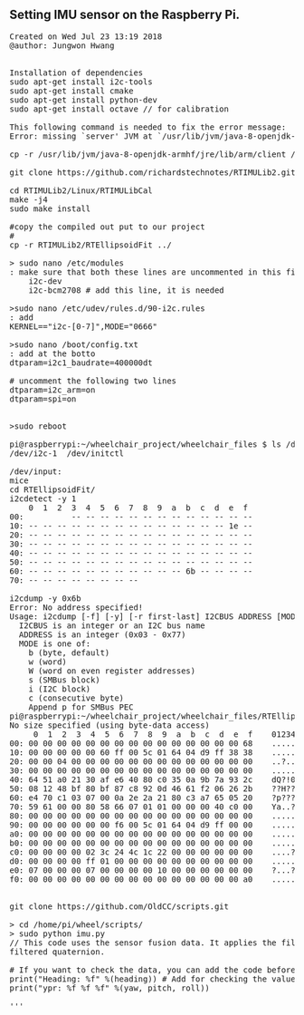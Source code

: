 ## Setting IMU sensor on the Raspberry Pi.
<pre>
Created on Wed Jul 23 13:19 2018  
@author: Jungwon Hwang  

  
Installation of dependencies  
sudo apt-get install i2c-tools   
sudo apt-get install cmake  
sudo apt-get install python-dev  
sudo apt-get install octave // for calibration  
  
This following command is needed to fix the error message:   
Error: missing `server' JVM at `/usr/lib/jvm/java-8-openjdk-armhf/jre/lib/arm/server/libjvm.so'.  
  
cp -r /usr/lib/jvm/java-8-openjdk-armhf/jre/lib/arm/client /usr/lib/jvm/java-8-openjdk-armhf/jre/lib/arm/server   
  
git clone https://github.com/richardstechnotes/RTIMULib2.git  
  
cd RTIMULib2/Linux/RTIMULibCal  
make -j4  
sudo make install  
  
#copy the compiled out put to our project  
#  
cp -r RTIMULib2/RTEllipsoidFit ../  
  
> sudo nano /etc/modules  
: make sure that both these lines are uncommented in this file:  
    i2c‐dev  
    i2c‐bcm2708 # add this line, it is needed  
  
>sudo nano /etc/udev/rules.d/90‐i2c.rules  
: add  
KERNEL=="i2c‐[0‐7]",MODE="0666"  
  
>sudo nano /boot/config.txt  
: add at the botto  
dtparam=i2c1_baudrate=400000dt  
  
# uncomment the following two lines  
dtparam=i2c_arm=on  
dtparam=spi=on  
  

>sudo reboot  
  
pi@raspberrypi:~/wheelchair_project/wheelchair_files $ ls /dev/i*  
/dev/i2c-1  /dev/initctl  
  
/dev/input:  
mice  
cd RTEllipsoidFit/  
i2cdetect -y 1  
    0  1  2  3  4  5  6  7  8  9  a  b  c  d  e  f  
00:          -- -- -- -- -- -- -- -- -- -- -- -- --   
10: -- -- -- -- -- -- -- -- -- -- -- -- -- -- 1e --   
20: -- -- -- -- -- -- -- -- -- -- -- -- -- -- -- --   
30: -- -- -- -- -- -- -- -- -- -- -- -- -- -- -- --   
40: -- -- -- -- -- -- -- -- -- -- -- -- -- -- -- --   
50: -- -- -- -- -- -- -- -- -- -- -- -- -- -- -- --   
60: -- -- -- -- -- -- -- -- -- -- -- 6b -- -- -- --   
70: -- -- -- -- -- -- -- --                           
  
i2cdump -y 0x6b  
Error: No address specified!  
Usage: i2cdump [-f] [-y] [-r first-last] I2CBUS ADDRESS [MODE [BANK [BANKREG]]]  
  I2CBUS is an integer or an I2C bus name  
  ADDRESS is an integer (0x03 - 0x77)  
  MODE is one of:  
    b (byte, default)  
    w (word)  
    W (word on even register addresses)  
    s (SMBus block)  
    i (I2C block)  
    c (consecutive byte)  
    Append p for SMBus PEC  
pi@raspberrypi:~/wheelchair_project/wheelchair_files/RTEllipsoidFit $ i2cdump -y 1 0x6b  
No size specified (using byte-data access)  
     0  1  2  3  4  5  6  7  8  9  a  b  c  d  e  f    0123456789abcdef  
00: 00 00 00 00 00 00 00 00 00 00 00 00 00 00 00 68    ...............h  
10: 00 00 00 00 00 60 ff 00 5c 01 64 04 d9 ff 38 38    .....`..\?d??.88  
20: 00 00 04 00 00 00 00 00 00 00 00 00 00 00 00 00    ..?.............  
30: 00 00 00 00 00 00 00 00 00 00 00 00 00 00 00 00    ................  
40: 64 51 a0 21 30 af e6 40 80 c0 35 0a 9b 7a 93 2c    dQ?!0??@??5??z?,  
50: 08 12 48 bf 80 bf 87 c8 92 0d 46 61 f2 06 26 2b    ??H???????Fa??&+  
60: e4 70 c1 03 07 00 0a 2e 2a 21 80 c3 a7 65 05 20    ?p???.?.*!???e?   
70: 59 61 00 00 80 58 66 07 01 01 00 00 00 40 c0 00    Ya..?Xf???...@?.  
80: 00 00 00 00 00 00 00 00 00 00 00 00 00 00 00 00    ................  
90: 00 00 00 00 00 00 f6 00 5c 01 64 04 d9 ff 00 00    ......?.\?d??...  
a0: 00 00 00 00 00 00 00 00 00 00 00 00 00 00 00 00    ................  
b0: 00 00 00 00 00 00 00 00 00 00 00 00 00 00 00 00    ................  
c0: 00 00 00 00 02 3c 24 4c 1c 22 00 00 00 00 00 00    ....?<$L?"......  
d0: 00 00 00 00 ff 01 00 00 00 00 00 00 00 00 00 00    .....?..........  
e0: 07 00 00 00 07 00 00 00 00 10 00 00 00 00 00 00    ?...?....?......  
f0: 00 00 00 00 00 00 00 00 00 00 00 00 00 00 00 a0    ...............?   

  
git clone https://github.com/OldCC/scripts.git  
  
> cd /home/pi/wheel/scripts/  
> sudo python imu.py  
// This code uses the sensor fusion data. It applies the filters to get an accurate data like as Kalman‐  
filtered quaternion.  
  
# If you want to check the data, you can add the code before time.sleep().  
print("Heading: %f" %(heading)) # Add for checking the value  
print("ypr: %f %f %f" %(yaw, pitch, roll))  
  
'''  
</pre>
